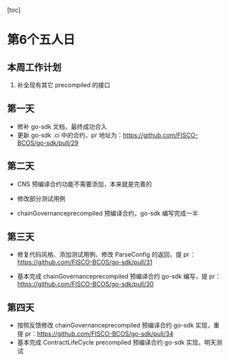 [toc]

# 第6个五人日

## 本周工作计划

1. 补全现有其它 precompiled 的接口

## 第一天

- 修补 go-sdk 文档，最终成功合入
- 更新 go-sdk .ci 中的合约，pr 地址为：https://github.com/FISCO-BCOS/go-sdk/pull/29

## 第二天

- CNS 预编译合约功能不需要添加，本来就是完善的

- 修改部分测试用例
- chainGovernanceprecompiled 预编译合约，go-sdk 编写完成一半

## 第三天

- 修复代码风格、添加测试用例、修改 ParseConfig 的返回，提 pr：https://github.com/FISCO-BCOS/go-sdk/pull/31

- 基本完成 chainGovernanceprecompiled 预编译合约 go-sdk 编写，提 pr：https://github.com/FISCO-BCOS/go-sdk/pull/30

## 第四天

- 按照反馈修改 chainGovernanceprecompiled 预编译合约 go-sdk 实现，重提 pr：https://github.com/FISCO-BCOS/go-sdk/pull/34
- 基本完成 ContractLifeCycle precompiled 预编译合约 go-sdk 实现，明天测试